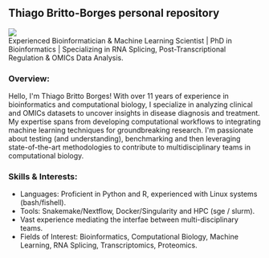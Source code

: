 ## Thiago Britto-Borges personal repository

[![](https://img.shields.io/badge/ORCID-informational?style=flat&logo=ORCID&logoColor=white&color=A6CE39)](https://orcid.org/0000-0002-6218-4429)  
Experienced Bioinformatician & Machine Learning Scientist | PhD in Bioinformatics | Specializing in RNA Splicing, Post-Transcriptional Regulation & OMICs Data Analysis. 

### Overview:

Hello, I'm Thiago Britto Borges! With over 11 years of experience in bioinformatics and computational biology, I specialize in analyzing clinical and OMICs datasets to uncover insights in disease diagnosis and treatment. My expertise spans from developing computational workflows to integrating machine learning techniques for groundbreaking research. I'm passionate about testing (and understanding), benchmarking and then leveraging state-of-the-art methodologies to contribute to multidisciplinary teams in computational biology.

### Skills & Interests:

- Languages: Proficient in Python and R, experienced with Linux systems (bash/fishell).
- Tools: Snakemake/Nextflow, Docker/Singularity and HPC (sge / slurm).
- Vast experience mediating the interfae between multi-disciplinary teams.
- Fields of Interest: Bioinformatics, Computational Biology, Machine Learning, RNA Splicing, Transcriptomics, Proteomics.
